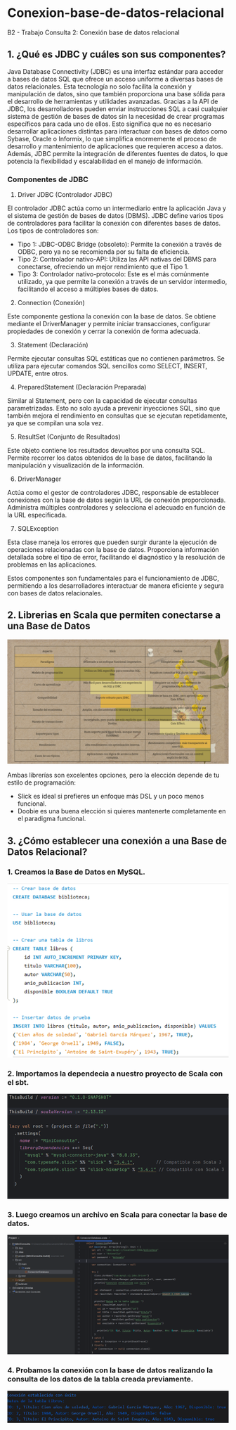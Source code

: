 # Conexion-base-de-datos-relacional
B2 - Trabajo Consulta 2: Conexión base de datos relacional

## 1. ¿Qué es JDBC y cuáles son sus componentes?
 Java Database Connectivity (JDBC) es una interfaz estándar para acceder a bases de datos SQL que ofrece un acceso uniforme a diversas bases de datos relacionales. Esta tecnología no solo facilita la conexión y manipulación de datos, sino que también proporciona una base sólida para el desarrollo de herramientas y utilidades avanzadas. Gracias a la API de JDBC, los desarrolladores pueden enviar instrucciones SQL a casi cualquier sistema de gestión de bases de datos sin la necesidad de crear programas específicos para cada uno de ellos. Esto significa que no es necesario desarrollar aplicaciones distintas para interactuar con bases de datos como Sybase, Oracle o Informix, lo que simplifica enormemente el proceso de desarrollo y mantenimiento de aplicaciones que requieren acceso a datos. Además, JDBC permite la integración de diferentes fuentes de datos, lo que potencia la flexibilidad y escalabilidad en el manejo de información.

### Componentes de JDBC
 1. Driver JDBC (Controlador JDBC)

  El controlador JDBC actúa como un intermediario entre la aplicación Java y el sistema de gestión de bases de datos (DBMS). JDBC define varios tipos de controladores para facilitar la conexión con diferentes bases de datos. Los tipos de controladores son:

   - Tipo 1: JDBC-ODBC Bridge (obsoleto): Permite la conexión a través de ODBC, pero ya no se recomienda por su falta de eficiencia.
   - Tipo 2: Controlador nativo-API: Utiliza las API nativas del DBMS para conectarse, ofreciendo un mejor rendimiento que el Tipo 1.
   - Tipo 3: Controlador nativo-protocolo: Este es el más comúnmente utilizado, ya que permite la conexión a través de un servidor intermedio, facilitando el acceso a múltiples bases de datos.

 2. Connection (Conexión)

  Este componente gestiona la conexión con la base de datos. Se obtiene mediante el DriverManager y permite iniciar transacciones, configurar propiedades de conexión y cerrar la conexión de forma adecuada.

 3. Statement (Declaración)

  Permite ejecutar consultas SQL estáticas que no contienen parámetros. Se utiliza para ejecutar comandos SQL sencillos como SELECT, INSERT, UPDATE, entre otros.

 4. PreparedStatement (Declaración Preparada)

  Similar al Statement, pero con la capacidad de ejecutar consultas parametrizadas. Esto no solo ayuda a prevenir inyecciones SQL, sino que también mejora el rendimiento en consultas que se ejecutan repetidamente, ya que se compilan una sola vez.

 5. ResultSet (Conjunto de Resultados)

  Este objeto contiene los resultados devueltos por una consulta SQL. Permite recorrer los datos obtenidos de la base de datos, facilitando la manipulación y visualización de la información.

 6. DriverManager

  Actúa como el gestor de controladores JDBC, responsable de establecer conexiones con la base de datos según la URL de conexión proporcionada. Administra múltiples controladores y selecciona el adecuado en función de la URL especificada.

 7. SQLException

  Esta clase maneja los errores que pueden surgir durante la ejecución de operaciones relacionadas con la base de datos. 
  Proporciona información detallada sobre el tipo de error, facilitando el diagnóstico y la resolución de problemas en las aplicaciones.

 Estos componentes son fundamentales para el funcionamiento de JDBC, permitiendo a los desarrolladores interactuar de manera eficiente y segura con bases de datos relacionales.

## 2. Librerias en Scala que permiten conectarse a una Base de Datos

 ![alt text](Tareas.png)
 
 Ambas librerías son excelentes opciones, pero la elección depende de tu estilo de programación:

  - Slick es ideal si prefieres un enfoque más DSL y un poco menos funcional.
  - Doobie es una buena elección si quieres mantenerte completamente en el paradigma funcional.
 
## 3. ¿Cómo establecer una conexión a una Base de Datos Relacional?
 ### 1. Creamos la Base de Datos en MySQL.
  ![alt text](image.png)
 ### 2. Importamos la dependecia a nuestro proyecto de Scala con el sbt.
  ![alt text](image-1.png)
 ### 3. Luego creamos un archivo en Scala para conectar la base de datos.
  ![alt text](image-2.png)
 ### 4. Probamos la conexión con la base de datos realizando la consulta de los datos de la tabla creada previamente.
 ![alt text](image-3.png)
